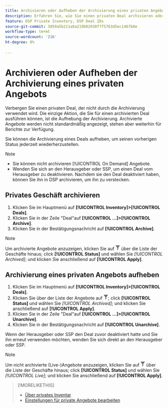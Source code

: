 ```yaml
---
title: Archivieren oder Aufheben der Archivierung eines privaten Angebots
description: Erfahren Sie, wie Sie einen privaten Deal archivieren oder dessen Archivierung aufheben.
feature: DSP Private Inventory, DSP Deal IDs
source-git-commit: 3059a5b211a8a219b02930f7f5763d5ec1467b8e
workflow-type: tm+mt
source-wordcount: '216'
ht-degree: 0%

---
```


# Archivieren oder Aufheben der Archivierung eines privaten Angebots

Verbergen Sie einen privaten Deal, der nicht durch die Archivierung verwendet wird. Die einzige Aktion, die Sie für einen archivierten Deal ausführen können, ist die Aufhebung der Archivierung. Archivierte Angebote werden nicht standardmäßig angezeigt, stehen aber weiterhin für Berichte zur Verfügung.

Sie können die Archivierung eines Deals aufheben, um seinen vorherigen Status jederzeit wiederherzustellen.

>[!NOTE]
>
>* Sie können nicht archivieren [!UICONTROL On Demand] Angebote.
>* Wenden Sie sich an den Herausgeber oder SSP, um einen Deal vom Herausgeber zu deaktivieren. Nachdem sie den Deal deaktiviert haben, können Sie ihn in DSP archivieren, um ihn zu verstecken.


## Privates Geschäft archivieren

1. Klicken Sie im Hauptmenü auf **[!UICONTROL Inventory]>[!UICONTROL Deals]**.
1. Klicken Sie in der Zeile &quot;Deal&quot;auf **[!UICONTROL ...]>[!UICONTROL Archive]**.
1. Klicken Sie in der Bestätigungsnachricht auf **[!UICONTROL Archive]**.

>[!NOTE]
>
>Um archivierte Angebote anzuzeigen, klicken Sie auf ![Filter](/help/dsp/assets/filter.png) über die Liste der Geschäfte hinaus; click **[!UICONTROL Status]** und wählen Sie *[!UICONTROL Archived]*; und klicken Sie anschließend auf **[!UICONTROL Apply]**.<!-- Verify the text to apply the filter(s).)-->

## Archivierung eines privaten Angebots aufheben

1. Klicken Sie im Hauptmenü auf **[!UICONTROL Inventory]>[!UICONTROL Deals]**.
1. Klicken Sie über der Liste der Angebote auf ![Filter](/help/dsp/assets/filter.png); click **[!UICONTROL Status]** und wählen Sie *[!UICONTROL Archived]*; und klicken Sie anschließend auf **[!UICONTROL Apply]**.<!-- Verify the text to apply the filter(s).)-->
1. Klicken Sie in der Zeile &quot;Deal&quot;auf **[!UICONTROL ...]>[!UICONTROL Unarchive]**.
1. Klicken Sie in der Bestätigungsnachricht auf **[!UICONTROL Unarchive]**.

Wenn der Herausgeber oder SSP den Deal zuvor deaktiviert hatte und Sie ihn erneut verwenden möchten, wenden Sie sich direkt an den Herausgeber oder SSP.

>[!NOTE]
>
>Um nicht archivierte (Live-)Angebote anzuzeigen, klicken Sie auf ![Filter](/help/dsp/assets/filter.png) über die Liste der Geschäfte hinaus; click **[!UICONTROL Status]** und wählen Sie *[!UICONTROL Live]*; und klicken Sie anschließend auf **[!UICONTROL Apply]**.<!-- Verify the text to apply the filter(s).)-->

>[!MORELIKETHIS]
>
>* [Über privates Inventar](private-inventory-about.md)
>* [Einstellungen für private Angebote bearbeiten](/help/dsp/inventory/deal-id-edit.md)


